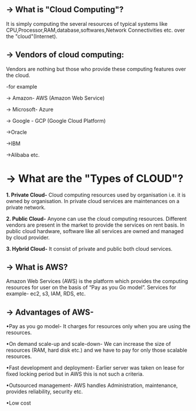 ## -> What is "Cloud Computing"?

It is simply computing the several resources of typical systems like CPU,Processor,RAM,database,softwares,Network Connectivities etc. over the "cloud"(Internet).

## -> Vendors of cloud computing:

Vendors are nothing but those who provide these computing features over the cloud. 
 
 -for example
 
   -> Amazon- AWS (Amazon Web Service)
   
   -> Microsoft- Azure
   
   -> Google - GCP (Google Cloud Platform)  
   
   ->Oracle
   
   ->IBM
   
   ->Alibaba etc.

# -> What are the "Types of CLOUD"?

**1. Private Cloud-**
	Cloud computing resources used by organisation i.e. it is owned by organisation. In private cloud services are maintenances on a private network.
	
**2. Public Cloud-**
	Anyone can use the cloud computing resources. Different vendors are present in the market to provide the services on rent basis. In public cloud hardware, software like all services are owned and managed by cloud provider.
	
**3. Hybrid Cloud-**
	It consist of private and public both cloud services.
	
## -> What is AWS?

Amazon Web Services (AWS) is the platform which provides the computing resources for user on the basis of “Pay as you Go model”.
Services for example- ec2, s3, IAM, RDS, etc.

## -> Advantages of AWS-
•Pay as you go model- 
It charges for resources only when you are using the resources.

•On demand scale-up and scale-down-
	We can increase the size of resources (RAM, hard disk etc.) and we have to pay for only those scalable resources.
	
•Fast development and deployment-
	Earlier server was taken on lease for fixed locking period but in AWS this is not such  a criteria.
	
•Outsourced management-
	AWS handles Administration, maintenance, provides reliability, security etc.
	
•Low cost 

